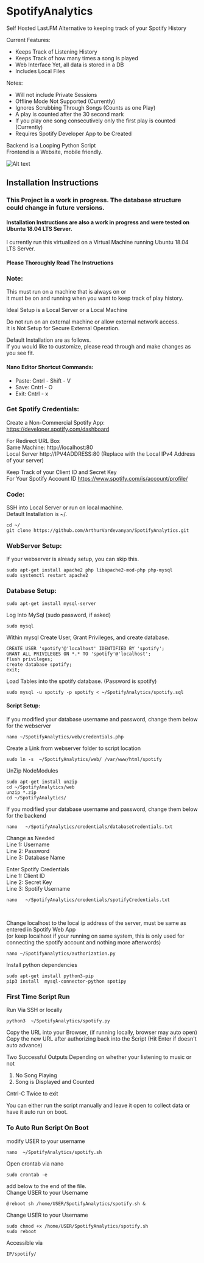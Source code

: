 # SpotifyAnalytics

Self Hosted Last.FM Alternative to keeping track of your Spotify History

Current Features:
* Keeps Track of Listening History
* Keeps Track of how many times a song is played
* Web Interface Yet, all data is stored in a DB
* Includes Local Files

Notes:

* Will not include Private Sessions
* Offline Mode Not Supported (Currently)
* Ignores Scrubbing Through Songs (Counts as one Play)
* A play is counted after the 30 second mark
* If you play one song consecutively only the first play is counted (Currently)
* Requires Spotify Developer App to be Created


Backend is a Looping Python Script<br/>
Frontend is a Website, mobile friendly.<br/>

![Alt text](img/SpotifyAnalyticsSample.png?raw=true "Sample Output")


## Installation Instructions
### This Project is a work in progress. The database structure could change in future versions.
#### Installation Instructions are also a work in progress and were tested on Ubuntu 18.04 LTS Server.
I currently run this virtualized on a Virtual Machine running Ubuntu 18.04 LTS Server.
#### Please Thoroughly Read The Instructions 
### Note:
This must run on a machine that is always on or<br />
it must be on and running when you want to keep track of play history.

Ideal Setup is a Local Server or a Local Machine<br />

Do not run on an external machine or allow external network access.<br />
It is Not Setup for Secure External Operation. 

Default Installation are as follows. <br />
If you would like to customize, please read through and make changes as you see fit.<br />

#### Nano Editor Shortcut Commands:
* Paste: Cntrl - Shift - V
* Save: Cntrl - O
* Exit: Cntrl - x


### Get Spotify Credentials:
Create a Non-Commercial Spotify App: https://developer.spotify.com/dashboard

For Redirect URL Box<br />
Same Machine: http://localhost:80<br />
Local Server http://IPV4ADDRESS:80 (Replace with the Local IPv4 Address of your server)<br />


Keep Track of your Client ID and Secret Key<br />
For Your Spotify Account ID https://www.spotify.com/is/account/profile/


### Code:
SSH into Local Server or run on local machine.<br />
Default Installation is ~/.

```
cd ~/
git clone https://github.com/ArthurVardevanyan/SpotifyAnalytics.git
```

### WebServer Setup:
If your webserver is already setup, you can skip this.
```
sudo apt-get install apache2 php libapache2-mod-php php-mysql
sudo systemctl restart apache2
```

### Database Setup:
```
sudo apt-get install mysql-server
```
Log Into MySql (sudo password, if asked)
```
sudo mysql
```
Within mysql Create User, Grant Privileges, and create database. 
```
CREATE USER 'spotify'@'localhost' IDENTIFIED BY 'spotify'; 
GRANT ALL PRIVILEGES ON *.* TO 'spotify'@'localhost';
flush privileges;
create database spotify;
exit;
```
Load Tables into the spotify database. (Password is spotify)
```
sudo mysql -u spotify -p spotify < ~/SpotifyAnalytics/spotify.sql
```
#### Script Setup:
If you modified your database username and password, change them below for the webserver
```
nano ~/SpotifyAnalytics/web/credentials.php
```
Create a Link from webserver folder to script location
```
sudo ln -s  ~/SpotifyAnalytics/web/ /var/www/html/spotify
```
UnZip NodeModules
```
sudo apt-get install unzip
cd ~/SpotifyAnalytics/web
unzip *.zip
cd ~/SpotifyAnalytics/
```
If you modified your database username and password, change them below for the backend
```
nano   ~/SpotifyAnalytics/credentials/databaseCredentials.txt
```
Change as Needed<br />
Line 1: Username<br />
Line 2: Password<br />
Line 3: Database Name<br />

Enter Spotify Credentials <br />
Line 1: Client ID<br />
Line 2: Secret Key<br />
Line 3: Spotify Username<br />
```
nano   ~/SpotifyAnalytics/credentials/spotifyCredentials.txt
```
<br />

Change localhost to the local ip address of the server, must be same as entered in Spotify Web App<br />
(or keep localhost if your running on same system, this is only used for connecting the spotify account and nothing more afterwords)
```
nano ~/SpotifyAnalytics/authorization.py
```
Install python dependencies 
```
sudo apt-get install python3-pip
pip3 install  mysql-connector-python spotipy
```


### First Time Script Run

Run Via SSH or locally 
```
python3  ~/SpotifyAnalytics/spotify.py
```
Copy the URL into your Browser, (if running locally, browser may auto open)<br />
Copy the new URL after authorizing back into the Script (Hit Enter if doesn't auto advance)<br />

Two Successful Outputs Depending on whether your listening to music or not<br />
1. No Song Playing<br />
2. Song is Displayed and Counted<br />

Cntrl-C  Twice to exit

You can either run the script manually and leave it open to collect data or have it auto run on boot.

### To Auto Run Script On Boot
modify USER  to your username

```
nano  ~/SpotifyAnalytics/spotify.sh
```
Open crontab via nano 
```
sudo crontab -e
```
add below to the end of the file.<br />
Change USER to your Username

```
@reboot sh /home/USER/SpotifyAnalytics/spotify.sh &
```
Change USER to your Username
```
sudo chmod +x /home/USER/SpotifyAnalytics/spotify.sh
sudo reboot
```

Accessible via 
```
IP/spotify/
```
